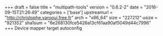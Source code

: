 +++
draft = false
title = "multipath-tools"
version = "0.6.2-2"
date = "2016-09-15T21:26:49"
categories = ['base']
upstreamurl = "http://christophe.varoqui.free.fr"
arch = "x86_64"
size = "227212"
usize = "921352"
sha1sum = "6e268130fce5426a13cf61aa90af5049d44c7996"
+++
Device mapper target autoconfig